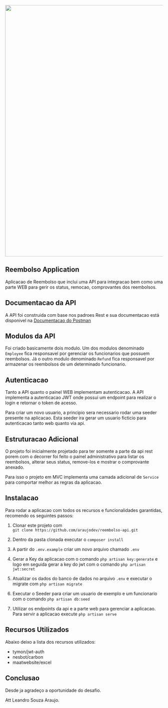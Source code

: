 <p align="center"><img src="https://imgbbb.com/images/2020/02/09/Captura-de-Tela-2020-02-09-as-12.51.08.png" width="800"></p>

## Reembolso Application

Aplicacao de Reembolso que inclui uma API para integracao bem como uma parte WEB para gerir os status, remocao, comprovantes dos reembolsos.

## Documentacao da API

A API foi construida com base nos padroes Rest e sua documentacao está disponivel na [Documentacao do Postman](https://documenter.getpostman.com/view/6630459/SWTG7ben?version=latest)

## Modulos da API

Foi criado basicamente dois modulo. Um dos modulos denominado `Employee` fica responsavel por gerenciar os funcionarios que possuem reembolsos. Já o outro modulo denominado `Refund` fica responsavel por armazenar os reembolsos de um determinado funcionario.

## Autenticacao

Tanto a API quanto o painel WEB implementam autenticacao. A API implementa a autenticacao JWT onde possui um endpoint para realizar o login e retornar o token de acesso.

Para criar um novo usuario, a principio sera necessario rodar uma seeder presente na aplicacao. Esta seeder ira gerar um usuario ficticio para autenticacao tanto web quanto via api.

## Estruturacao Adicional

O projeto foi inicialmente projetado para ter somente a parte da api rest porem com o decorrer foi feito o painel administrativo para listar os reembolsos, alterar seus status, remove-los e mostrar o comprovante anexado.

Para isso o projeto em MVC implementa uma camada adicional de `Service` para comportar melhor as regras da aplicacao.

## Instalacao

Para rodar a aplicacao com todos os recursos e funcionalidades garantidas, recomendo os seguintes passos:

1. Clonar este projeto com  
   `git clone https://github.com/araujodev/reembolso-api.git`

2. Dentro da pasta clonada executar o `composer install`

3. A partir do `.env.example` criar um novo arquivo chamado `.env`

4. Gerar a Key da aplicacao com o comando `php artisan key:generate` e logo em seguida gerar a key do jwt com o comando `php artisan jwt:secret`

5. Atualizar os dados do banco de dados no arquivo `.env` e executar o migrate com `php artisan migrate`

6. Executar o Seeder para criar um usuario de exemplo e um funcionario com o comando `php artisan db:seed`

7. Utilizar os endpoints da api e a parte web para gerenciar a aplicacao. Para servir a aplicacao execute `php artisan serve`

## Recursos Utilizados

Abaixo deixo a lista dos recursos utilizados:

-   tymon/jwt-auth
-   nesbot/carbon
-   maatwebsite/excel

## Conclusao

Desde ja agradeço a oportunidade do desafio.

Att Leandro Souza Araujo.
